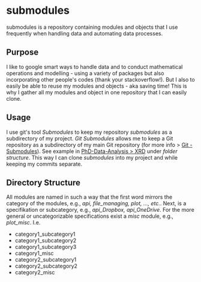 # submodules

submodules is a repository containing modules and objects that I use frequently when handling data and automating data processes. 

## Purpose

I like to google smart ways to handle data and to conduct mathematical operations and modelling - using a variety of packages but also incorporating other people's codes (thank your stackoverflow!). 
But I also to easily be able to reuse my modules and objects - aka saving time! This is why I gather all my modules and object in one repository that I can easily clone.

## Usage 

I use git's tool *Submodules* to keep my repository *submodules* as a subdirectory of my project.
*Git Submodules* allows me to keep a Git repository as a subdirectory of my main Git repository (for more info > [Git - Submodules](https://git-scm.com/book/en/v2/Git-Tools-Submodules)). See example in [PhD-Data-Analysis > XRD](PhD-Data-Analysis/README.md) under *folder structure*.
This way I can clone *submodules* into my project and while keeping my commits separate.

## Directory Structure

All modules are named in such a way that the first word mirrors the category of the modules, e.g., *api, file_managing, plot, ..., etc.*. 
Next, is a specifikation or subcategory, e.g., *api_Dropbox, api_OneDrive*. For the more general or uncategorizable specifications exist a *misc* module, e.g., *plot_misc*. I.e.

- category1_subcategory1
- category1_subcategory2
- category1_subcategory3
- category1_misc
- category2_subcategory1
- category2_subcategory2
- category2_misc
